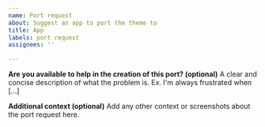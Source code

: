 ```yaml
---
name: Port request
about: Suggest an app to port the theme to
title: App
labels: port request
assignees: ''

---
```


**Are you available to help in the creation of this port? (optional)**
A clear and concise description of what the problem is. Ex. I'm always frustrated when [...]

**Additional context (optional)**
Add any other context or screenshots about the port request here.
